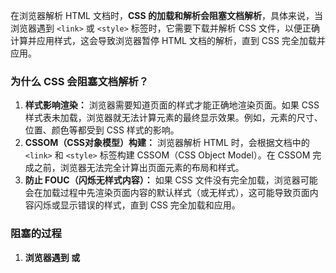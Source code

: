 在浏览器解析 HTML 文档时，**CSS 的加载和解析会阻塞文档解析**，具体来说，当浏览器遇到 `<link>` 或 `<style>` 标签时，它需要下载并解析 CSS 文件，以便正确计算并应用样式，这会导致浏览器暂停 HTML 文档的解析，直到 CSS 完全加载并应用。

### 为什么 CSS 会阻塞文档解析？

1. **样式影响渲染：** 浏览器需要知道页面的样式才能正确地渲染页面。如果 CSS 样式表未加载，浏览器就无法计算元素的最终显示效果。例如，元素的尺寸、位置、颜色等都受到 CSS 样式的影响。
2. **CSSOM（CSS对象模型）构建：** 浏览器解析 HTML 时，会根据文档中的 `<link>` 和 `<style>` 标签构建 CSSOM（CSS Object Model）。在 CSSOM 完成之前，浏览器无法完全计算出页面元素的布局和样式。
3. **防止 FOUC（闪烁无样式内容）：** 如果 CSS 文件没有完全加载，浏览器可能会在加载过程中先渲染页面内容的默认样式（或无样式），这可能导致页面内容闪烁或显示错误的样式，直到 CSS 完全加载和应用。

### 阻塞的过程

1. **浏览器遇到 <link> 或 <style> 标签时**：浏览器暂停解析 HTML，下载并解析 CSS 文件，直到 CSS 完全解析完毕，才会继续解析后续的 HTML 内容。
2. **样式表解析完毕后**：浏览器会继续解析剩余的 HTML，并结合 CSSOM 来确定每个元素的最终布局和样式。

### 如何避免 CSS 阻塞文档解析？

1. **异步加载 CSS（<link> 标签的 rel="preload"）**： 使用 `rel="preload"` 可以让浏览器预加载 CSS 文件，但不会阻塞文档解析。预加载后，样式会尽早可用，但不会影响 HTML 的解析顺序。

   ```html
   <link rel="preload" href="styles.css" as="style">
   ```

2. **async 和 defer（适用于 JavaScript）**： 虽然 CSS 本身不能像 JavaScript 那样使用 `async` 或 `defer` 属性异步加载，但使用 `rel="preload"` 或使用 `media="print"`（只在打印时应用的 CSS）来延迟 CSS 的应用，也可以避免阻塞。

3. **将 CSS 文件放在页面底部**： 如果无法使用异步加载 CSS，可以将 `<link>` 标签放在 `<body>` 标签的末尾，这样浏览器会优先解析 HTML 结构，避免 CSS 文件下载和解析过早地阻塞页面的渲染。但这种方法会导致页面在加载期间可能会有样式闪烁（FOUC）。

4. **将 CSS 代码内联到页面的 <head> 中**： 如果 CSS 量不大，可以将关键的 CSS 代码直接内联在 HTML 文件中，避免依赖外部 CSS 文件加载，从而加快页面渲染。

   ```html
   <style>
     body { font-family: Arial, sans-serif; }
   </style>
   ```

5. **Critical CSS（关键 CSS）**： 将关键的 CSS（即对页面布局和样式影响最大的部分）内联到 HTML 文件中，并将非关键 CSS 文件延迟加载。这样可以确保页面在加载时有一个基本的样式，而其他样式则可以在页面加载完成后再加载。

   关键 CSS 通常是为了优化首屏加载，减少阻塞渲染时间。

### 总结

CSS 的阻塞性主要来自其对页面渲染的关键作用。浏览器需要确保 CSS 完全加载并解析，才能准确地应用样式和布局。为了避免阻塞渲染，可以采用异步加载、内联样式或关键 CSS 优化等方式，确保页面能尽快渲染并减少用户的等待时间。